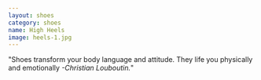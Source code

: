 ```yaml
---
layout: shoes
category: shoes
name: High Heels
image: heels-1.jpg
---
```


"Shoes transform your body language and attitude. They life you physically and emotionally *-Christian Louboutin.*"
